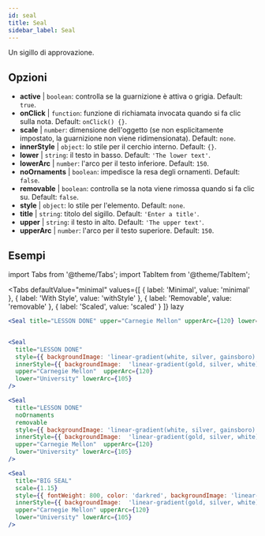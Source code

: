 ```yaml
---
id: seal 
title: Seal
sidebar_label: Seal
---
```


Un sigillo di approvazione.

## Opzioni

* __active__ | `boolean`: controlla se la guarnizione è attiva o grigia. Default: `true`.
* __onClick__ | `function`: funzione di richiamata invocata quando si fa clic sulla nota. Default: `onClick() {}`.
* __scale__ | `number`: dimensione dell'oggetto (se non esplicitamente impostato, la guarnizione non viene ridimensionata). Default: `none`.
* __innerStyle__ | `object`: lo stile per il cerchio interno. Default: `{}`.
* __lower__ | `string`: il testo in basso. Default: `'The lower text'`.
* __lowerArc__ | `number`: l'arco per il testo inferiore. Default: `150`.
* __noOrnaments__ | `boolean`: impedisce la resa degli ornamenti. Default: `false`.
* __removable__ | `boolean`: controlla se la nota viene rimossa quando si fa clic su. Default: `false`.
* __style__ | `object`: lo stile per l'elemento. Default: `none`.
* __title__ | `string`: titolo del sigillo. Default: `'Enter a title'`.
* __upper__ | `string`: il testo in alto. Default: `'The upper text'`.
* __upperArc__ | `number`: l'arco per il testo superiore. Default: `150`.


## Esempi

import Tabs from '@theme/Tabs';
import TabItem from '@theme/TabItem';

<Tabs
    defaultValue="minimal"
    values={[
        { label: 'Minimal', value: 'minimal' },
        { label: 'With Style', value: 'withStyle' },
        { label: 'Removable', value: 'removable' },
        { label: 'Scaled', value: 'scaled' }
    ]}
    lazy
>

<TabItem value="minimal">

```jsx live
<Seal title="LESSON DONE" upper="Carnegie Mellon" upperArc={120} lower="University" lowerArc={105} />
```

</TabItem>


<TabItem value="withStyle">

```jsx live

<Seal 
  title="LESSON DONE" 
  style={{ backgroundImage: 'linear-gradient(white, silver, gainsboro)'}}
  innerStyle={{ backgroundImage:  'linear-gradient(gold, silver, white)' }}
  upper="Carnegie Mellon"  upperArc={120} 
  lower="University" lowerArc={105}
/>
```

</TabItem>

<TabItem value="removable">

```jsx live
<Seal 
  title="LESSON DONE" 
  noOrnaments
  removable
  style={{ backgroundImage: 'linear-gradient(white, silver, gainsboro)'}}
  innerStyle={{ backgroundImage:  'linear-gradient(gold, silver, white)' }}
  upper="Carnegie Mellon"  upperArc={120} 
  lower="University" lowerArc={105}
/>
```

</TabItem>

<TabItem value="scaled">

```jsx live
<Seal 
  title="BIG SEAL" 
  scale={1.15}
  style={{ fontWeight: 800, color: 'darkred', backgroundImage: 'linear-gradient(white, silver, gainsboro)'}}
  innerStyle={{ backgroundImage:  'linear-gradient(gold, silver, white)' }}
  upper="Carnegie Mellon" upperArc={120} 
  lower="University" lowerArc={105}
/>
```

</TabItem>

</Tabs>
